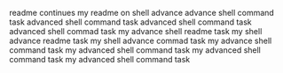 readme continues
my readme on shell advance
advance shell command task
advanced shell command task
advanced shell command task
advanced shell commad task
my advance shell readme task
my shell advance readme task
my shell advance commad task
my advance shell command task
my advanced shell command task
my advanced shell command task
my advanced shell command task
